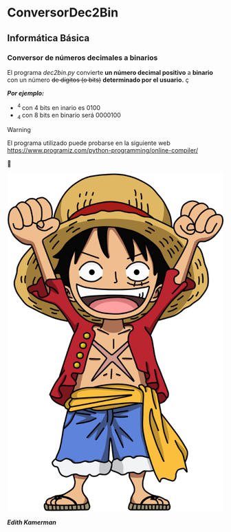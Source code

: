 # ConversorDec2Bin
## Informática Básica

### **Conversor de números decimales a binarios**

 El programa _dec2bin.py_ convierte **un número decimal positivo** a **binario** con un número ~~de dígitos (o bits)~~ **determinado por el __usuario.__** ç
 
 ***Por ejemplo:***
- <sup> 4 </sup> con 4 bits en inario es 0100
- <sub> 4 </sub> con 8 bits en binario será 0000100

>[!WARNING]
>El programa utilizado puede probarse en la siguiente web https://www.programiz.com/python-programming/online-compiler/
>

🤖

![Una imagen de Luffy](https://github.com/EdithKA/ConversorDec2Bin/blob/main/assets/images/luffy.png)

___Edith Kamerman___






